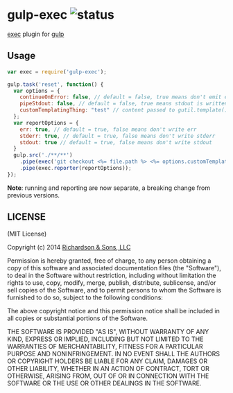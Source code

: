 gulp-exec ![status](https://secure.travis-ci.org/robrich/gulp-exec.png?branch=master)
===========

[exec](http://nodejs.org/api/child_process.html#child_process_child_process_exec_command_options_callback) plugin for [gulp](https://github.com/gulpjs/gulp)

Usage
-----

```javascript
var exec = require('gulp-exec');

gulp.task('reset', function() {
  var options = {
    continueOnError: false, // default = false, true means don't emit error event
    pipeStdout: false, // default = false, true means stdout is written to file.contents
    customTemplatingThing: "test" // content passed to gutil.template()
  };
  var reportOptions = {
  	err: true, // default = true, false means don't write err
  	stderr: true, // default = true, false means don't write stderr
  	stdout: true // default = true, false means don't write stdout
  }
  gulp.src('./**/**')
    .pipe(exec('git checkout <%= file.path %> <%= options.customTemplatingThing %>', options))
    .pipe(exec.reporter(reportOptions));
});
```

**Note**: running and reporting are now separate, a breaking change from previous versions.

LICENSE
-------

(MIT License)

Copyright (c) 2014 [Richardson & Sons, LLC](http://richardsonandsons.com/)

Permission is hereby granted, free of charge, to any person obtaining
a copy of this software and associated documentation files (the
"Software"), to deal in the Software without restriction, including
without limitation the rights to use, copy, modify, merge, publish,
distribute, sublicense, and/or sell copies of the Software, and to
permit persons to whom the Software is furnished to do so, subject to
the following conditions:

The above copyright notice and this permission notice shall be
included in all copies or substantial portions of the Software.

THE SOFTWARE IS PROVIDED "AS IS", WITHOUT WARRANTY OF ANY KIND,
EXPRESS OR IMPLIED, INCLUDING BUT NOT LIMITED TO THE WARRANTIES OF
MERCHANTABILITY, FITNESS FOR A PARTICULAR PURPOSE AND
NONINFRINGEMENT. IN NO EVENT SHALL THE AUTHORS OR COPYRIGHT HOLDERS BE
LIABLE FOR ANY CLAIM, DAMAGES OR OTHER LIABILITY, WHETHER IN AN ACTION
OF CONTRACT, TORT OR OTHERWISE, ARISING FROM, OUT OF OR IN CONNECTION
WITH THE SOFTWARE OR THE USE OR OTHER DEALINGS IN THE SOFTWARE.
